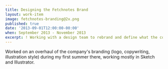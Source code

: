 ```yaml
---
title: Designing the Fetchnotes Brand
layout: work-item
image: fetchnotes-branding@2x.png
published: true
date: '2013-09-01T12:00:00-00:00'
when: September 2013 - November 2013
excerpt: ! Working with a design team to rebrand and define what the company represents.
---
```


Worked on an overhaul of the company's branding (logo, copywriting, illustration style) during my first summer there, working mostly in Sketch and Illustrator. 
